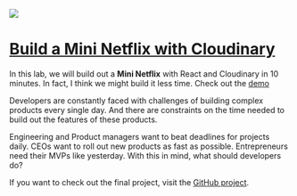 ![](https://cdn.scotch.io/1/lbpFyaWRvCH4O0qfETkQ_build-a-mini-netflix-with-react.png.jpg)

# [Build a Mini Netflix with Cloudinary](https://cloudinary.gitbooks.io/build-a-mini-netflix/content/)

In this lab, we will build out a **Mini Netflix** with React and Cloudinary in 10 minutes. In fact, I think we might build it less time. Check out the [demo](/React/demo/public/index.html "demo")

Developers are constantly faced with challenges of building complex products every single day. And there are constraints on the time needed to build out the features of these products.

Engineering and Product managers want to beat deadlines for projects daily. CEOs want to roll out new products as fast as possible. Entrepreneurs need their MVPs like yesterday. With this in mind, what should developers do?

If you want to check out the final project, visit the [GitHub project](https://github.com/unicodeveloper/miniflix).



